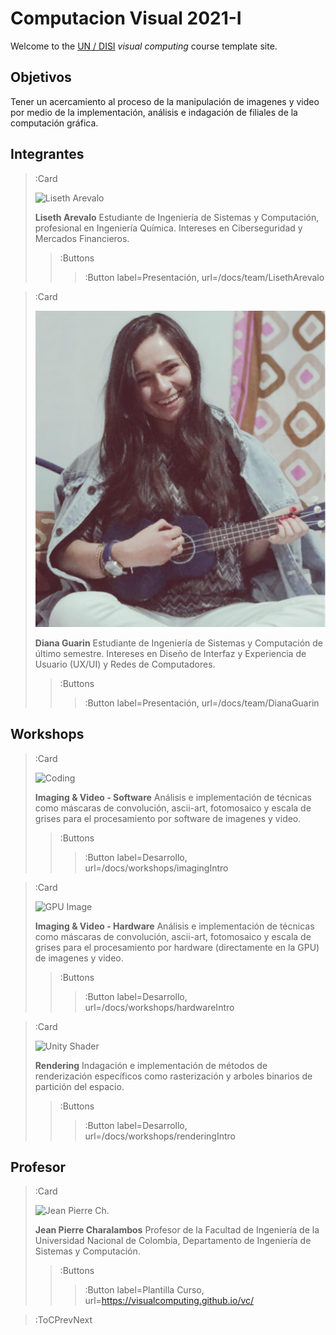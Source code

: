 # Computacion Visual 2021-I

Welcome to the [UN / DISI](http://www.ingenieria.unal.edu.co/dependencias/departamentos/departamento-de-ingenieria-de-sistemas-e-industrial) _visual computing_ course template site.

## Objetivos

Tener un acercamiento al proceso de la manipulaci&oacute;n de imagenes y video por medio de la implementaci&oacute;n, an&aacute;lisis e indagaci&oacute;n de filiales de la computaci&oacute;n gr&aacute;fica. 

## Integrantes
> :Card
>
> ![Liseth Arevalo](https://i.ibb.co/QbV64MR/fotoperfil.jpg)
>
> **Liseth Arevalo**
> Estudiante de Ingenier&iacute;a de Sistemas y Computaci&oacute;n, profesional en Ingenier&iacute;a Qu&iacute;mica. Intereses en Ciberseguridad y Mercados Financieros.
> > :Buttons
> > > :Button label=Presentaci&oacute;n, url=/docs/team/LisethArevalo

> :Card
>
> ![Diana Guarin](/docs/img/dianaPerfil.jpg)
>
> **Diana Guarin**
> Estudiante de Ingenier&iacute;a de Sistemas y Computaci&oacute;n de &uacute;ltimo semestre. Intereses en Dise&ntilde;o de Interfaz y Experiencia de Usuario (UX/UI) y Redes de Computadores.
> > :Buttons
> > > :Button label=Presentaci&oacute;n, url=/docs/team/DianaGuarin


## Workshops

> :Card
>
> ![Coding](https://www.teahub.io/photos/full/256-2565031_software-development.jpg)
>
> **Imaging & Video - Software**
> An&aacute;lisis e implementaci&oacute;n de t&eacute;cnicas como m&aacute;scaras de convoluci&oacute;n, ascii-art, fotomosaico y escala de grises para el procesamiento por software de imagenes y video.
> > :Buttons
> > > :Button label=Desarrollo, url=/docs/workshops/imagingIntro

> :Card
>
> ![GPU Image](https://p4.wallpaperbetter.com/wallpaper/886/423/750/entertainment-graphics-gpu-hardware-wallpaper-preview.jpg)
>
> **Imaging & Video - Hardware**
> An&aacute;lisis e implementaci&oacute;n de t&eacute;cnicas como m&aacute;scaras de convoluci&oacute;n, ascii-art, fotomosaico y escala de grises para el procesamiento por hardware (directamente en la GPU) de imagenes y video.
> > :Buttons
> > > :Button label=Desarrollo, url=/docs/workshops/hardwareIntro

> :Card
>
> ![Unity Shader](https://catlikecoding.com/unity/tutorials/basics/compute-shaders/tutorial-image.jpg)
>
> **Rendering**
> Indagaci&oacute;n e implementaci&oacute;n de m&eacute;todos de renderizaci&oacute;n espec&iacute;ficos como rasterizaci&oacute;n y arboles binarios de partici&oacute;n del espacio. 
> > :Buttons
> > > :Button label=Desarrollo, url=/docs/workshops/renderingIntro

## Profesor

> :Card
>
> ![Jean Pierre Ch.](https://avatars.githubusercontent.com/u/645599?v=4)
>
> **Jean Pierre Charalambos**
>  Profesor de la Facultad de Ingenier&iacute;a de la Universidad Nacional de Colombia, Departamento de Ingenier&iacute;a de Sistemas y Computaci&oacute;n.
> > :Buttons
> > > :Button label=Plantilla Curso, url=https://visualcomputing.github.io/vc/

> :ToCPrevNext